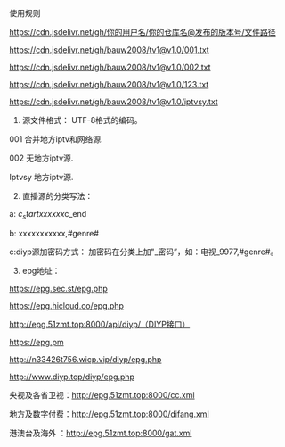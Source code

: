 
使用规则


https://cdn.jsdelivr.net/gh/你的用户名/你的仓库名@发布的版本号/文件路径


https://cdn.jsdelivr.net/gh/bauw2008/tv1@v1.0/001.txt

https://cdn.jsdelivr.net/gh/bauw2008/tv1@v1.0/002.txt

https://cdn.jsdelivr.net/gh/bauw2008/tv1@v1.0/123.txt

https://cdn.jsdelivr.net/gh/bauw2008/tv1@v1.0/iptvsy.txt



1. 源文件格式： UTF-8格式的编码。

001 合并地方iptv和网络源.

002 无地方iptv源.

Iptvsy 地方iptv源.

2. 直播源的分类写法：

a: $c_startxxxxxx$c_end

b: xxxxxxxxxxx,#genre#

c:diyp源加密码方式： 加密码在分类上加"_密码”，如：电视_9977,#genre#。

3. epg地址：

https://epg.sec.st/epg.php

https://epg.hicloud.co/epg.php

http://epg.51zmt.top:8000/api/diyp/（DIYP接口）

https://epg.pm

http://n33426t756.wicp.vip/diyp/epg.php

http://www.diyp.top/diyp/epg.php

央视及各省卫视：http://epg.51zmt.top:8000/cc.xml

地方及数字付费：http://epg.51zmt.top:8000/difang.xml

港澳台及海外 ：http://epg.51zmt.top:8000/gat.xml
